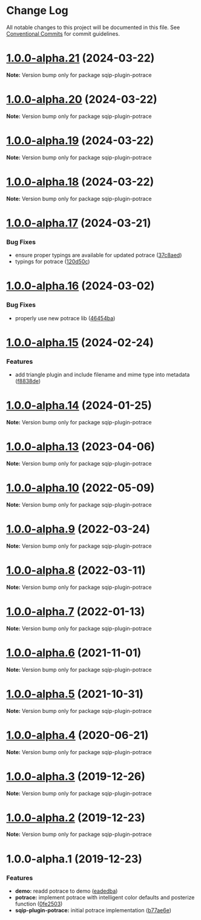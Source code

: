 # Change Log

All notable changes to this project will be documented in this file.
See [Conventional Commits](https://conventionalcommits.org) for commit guidelines.

# [1.0.0-alpha.21](https://github.com/axe312ger/sqip/compare/sqip-plugin-potrace@1.0.0-alpha.20...sqip-plugin-potrace@1.0.0-alpha.21) (2024-03-22)

**Note:** Version bump only for package sqip-plugin-potrace





# [1.0.0-alpha.20](https://github.com/axe312ger/sqip/compare/sqip-plugin-potrace@1.0.0-alpha.19...sqip-plugin-potrace@1.0.0-alpha.20) (2024-03-22)

**Note:** Version bump only for package sqip-plugin-potrace





# [1.0.0-alpha.19](https://github.com/axe312ger/sqip/compare/sqip-plugin-potrace@1.0.0-alpha.18...sqip-plugin-potrace@1.0.0-alpha.19) (2024-03-22)

**Note:** Version bump only for package sqip-plugin-potrace





# [1.0.0-alpha.18](https://github.com/axe312ger/sqip/compare/sqip-plugin-potrace@1.0.0-alpha.17...sqip-plugin-potrace@1.0.0-alpha.18) (2024-03-22)

**Note:** Version bump only for package sqip-plugin-potrace





# [1.0.0-alpha.17](https://github.com/axe312ger/sqip/compare/sqip-plugin-potrace@1.0.0-alpha.16...sqip-plugin-potrace@1.0.0-alpha.17) (2024-03-21)


### Bug Fixes

* ensure proper typings are available for updated potrace ([37c8aed](https://github.com/axe312ger/sqip/commit/37c8aed4bcd849b98fe4f5d2a0bac83efa1dda6e))
* typings for potrace ([120d50c](https://github.com/axe312ger/sqip/commit/120d50ce34733df2164c69070ce3cfe748428338))





# [1.0.0-alpha.16](https://github.com/axe312ger/sqip/compare/sqip-plugin-potrace@1.0.0-alpha.15...sqip-plugin-potrace@1.0.0-alpha.16) (2024-03-02)


### Bug Fixes

* properly use new potrace lib ([46454ba](https://github.com/axe312ger/sqip/commit/46454bad88a0254c371cf9c7ca232d0bfa40fb99))





# [1.0.0-alpha.15](https://github.com/axe312ger/sqip/compare/sqip-plugin-potrace@1.0.0-alpha.14...sqip-plugin-potrace@1.0.0-alpha.15) (2024-02-24)


### Features

* add triangle plugin and include filename and mime type into metadata ([f8838de](https://github.com/axe312ger/sqip/commit/f8838dead30932e59bc5f00cb2e2e9e20bf70a40))





# [1.0.0-alpha.14](https://github.com/axe312ger/sqip/compare/sqip-plugin-potrace@1.0.0-alpha.13...sqip-plugin-potrace@1.0.0-alpha.14) (2024-01-25)

**Note:** Version bump only for package sqip-plugin-potrace





# [1.0.0-alpha.13](https://github.com/axe312ger/sqip/compare/sqip-plugin-potrace@1.0.0-alpha.12...sqip-plugin-potrace@1.0.0-alpha.13) (2023-04-06)

**Note:** Version bump only for package sqip-plugin-potrace





# [1.0.0-alpha.10](https://github.com/axe312ger/sqip/compare/sqip-plugin-potrace@1.0.0-alpha.9...sqip-plugin-potrace@1.0.0-alpha.10) (2022-05-09)

**Note:** Version bump only for package sqip-plugin-potrace





# [1.0.0-alpha.9](https://github.com/axe312ger/sqip/compare/sqip-plugin-potrace@1.0.0-alpha.8...sqip-plugin-potrace@1.0.0-alpha.9) (2022-03-24)

**Note:** Version bump only for package sqip-plugin-potrace





# [1.0.0-alpha.8](https://github.com/axe312ger/sqip/compare/sqip-plugin-potrace@1.0.0-alpha.7...sqip-plugin-potrace@1.0.0-alpha.8) (2022-03-11)

**Note:** Version bump only for package sqip-plugin-potrace





# [1.0.0-alpha.7](https://github.com/axe312ger/sqip/compare/sqip-plugin-potrace@1.0.0-alpha.6...sqip-plugin-potrace@1.0.0-alpha.7) (2022-01-13)

**Note:** Version bump only for package sqip-plugin-potrace





# [1.0.0-alpha.6](https://github.com/axe312ger/sqip/compare/sqip-plugin-potrace@1.0.0-alpha.5...sqip-plugin-potrace@1.0.0-alpha.6) (2021-11-01)

**Note:** Version bump only for package sqip-plugin-potrace





# [1.0.0-alpha.5](https://github.com/axe312ger/sqip/compare/sqip-plugin-potrace@1.0.0-alpha.4...sqip-plugin-potrace@1.0.0-alpha.5) (2021-10-31)

**Note:** Version bump only for package sqip-plugin-potrace





# [1.0.0-alpha.4](https://github.com/axe312ger/sqip/compare/sqip-plugin-potrace@1.0.0-alpha.3...sqip-plugin-potrace@1.0.0-alpha.4) (2020-06-21)

**Note:** Version bump only for package sqip-plugin-potrace





# [1.0.0-alpha.3](https://github.com/axe312ger/sqip/compare/sqip-plugin-potrace@1.0.0-alpha.2...sqip-plugin-potrace@1.0.0-alpha.3) (2019-12-26)

**Note:** Version bump only for package sqip-plugin-potrace





# [1.0.0-alpha.2](https://github.com/axe312ger/sqip/compare/sqip-plugin-potrace@1.0.0-alpha.1...sqip-plugin-potrace@1.0.0-alpha.2) (2019-12-23)

**Note:** Version bump only for package sqip-plugin-potrace





# 1.0.0-alpha.1 (2019-12-23)


### Features

* **demo:** readd potrace to demo ([eadedba](https://github.com/axe312ger/sqip/commit/eadedba126ad750b2f02e5b3b37d008e605de505))
* **potrace:** implement potrace with intelligent color defaults and posterize function ([0fe2503](https://github.com/axe312ger/sqip/commit/0fe2503c92486b07a01382638ac92b475dead67d))
* **sqip-plugin-potrace:** initial potrace implementation ([b77ae6e](https://github.com/axe312ger/sqip/commit/b77ae6e4df43ba8bdc4aaa64f854b850f4dd4ade))

